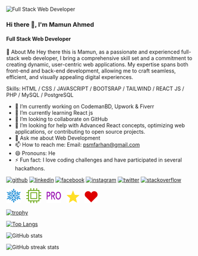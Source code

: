 ![Full Stack Web Developer](https://pbs.twimg.com/profile_banners/1782315215906037760/1730707355/1500x500)

### Hi there 👋, I'm Mamun Ahmed
#### Full Stack Web Developer

🌟 About Me
Hey there this is Mamun, as a passionate and experienced full-stack web developer, I bring a comprehensive skill set and a commitment to creating dynamic, user-centric web applications. My expertise spans both front-end and back-end development, allowing me to craft seamless, efficient, and visually appealing digital experiences.

Skills: HTML / CSS / JAVASCRIPT / BOOTSRAP / TAILWIND / REACT JS / PHP / MySQL / PostgreSQL

- 🔭 I’m currently working on CodemanBD, Upwork & Fiverr 
- 🌱 I’m currently learning React js 
- 👯 I’m looking to collaborate on GitHub 
- 🤔 I’m looking for help with Advanced React concepts, optimizing web applications, or contributing to open source projects. 
- 💬 Ask me about Web Development 
- 📫 How to reach me: Email: psmfarhan@gmail.com 
- 😄 Pronouns: He 
- ⚡ Fun fact: I love coding challenges and have participated in several hackathons. 


[<img src='https://cdn.jsdelivr.net/npm/simple-icons@3.0.1/icons/github.svg' alt='github' height='40'>](https://github.com/Mamunahmedoffical)  [<img src='https://cdn.jsdelivr.net/npm/simple-icons@3.0.1/icons/linkedin.svg' alt='linkedin' height='40'>](https://www.linkedin.com/in/mamun-ahmed-488924335/)  [<img src='https://cdn.jsdelivr.net/npm/simple-icons@3.0.1/icons/facebook.svg' alt='facebook' height='40'>](https://www.facebook.com/Mamunahmedoffical)  [<img src='https://cdn.jsdelivr.net/npm/simple-icons@3.0.1/icons/instagram.svg' alt='instagram' height='40'>](https://www.instagram.com/mamunahmedofficall/)  [<img src='https://cdn.jsdelivr.net/npm/simple-icons@3.0.1/icons/twitter.svg' alt='twitter' height='40'>](https://twitter.com/Mamunahmeds)  [<img src='https://cdn.jsdelivr.net/npm/simple-icons@3.0.1/icons/stackoverflow.svg' alt='stackoverflow' height='40'>](https://stackoverflow.com/users/users/24565182/mamun-ahmed)  

<a href='https://archiveprogram.github.com/'><img src='https://raw.githubusercontent.com/acervenky/animated-github-badges/master/assets/acbadge.gif' width='40' height='40'></a> <a href='https://docs.github.com/en/developers'><img src='https://raw.githubusercontent.com/acervenky/animated-github-badges/master/assets/devbadge.gif' width='40' height='40'></a> <a href='https://github.com/pricing'><img src='https://raw.githubusercontent.com/acervenky/animated-github-badges/master/assets/pro.gif' width='40' height='40'></a> <a href='https://stars.github.com/'><img src='https://raw.githubusercontent.com/acervenky/animated-github-badges/master/assets/starbadge.gif' width='35' height='35'></a> <a href='https://docs.github.com/en/github/supporting-the-open-source-community-with-github-sponsors'><img src='https://raw.githubusercontent.com/acervenky/animated-github-badges/master/assets/sponsorbadge.gif' width='35' height='35'></a> 

[![trophy](https://github-profile-trophy.vercel.app/?username=Mamunahmedoffical)](https://github.com/ryo-ma/github-profile-trophy)

[![Top Langs](https://github-readme-stats.vercel.app/api/top-langs/?username=Mamunahmedoffical)](https://github.com/anuraghazra/github-readme-stats)

![GitHub stats](https://github-readme-stats.vercel.app/api?username=Mamunahmedoffical&show_icons=true&count_private=true)  

![GitHub streak stats](https://streak-stats.demolab.com/?user=Mamunahmedoffical)  


